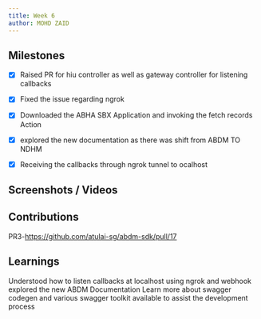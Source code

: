 ```yaml
---
title: Week 6
author: MOHD ZAID 
---
```


## Milestones
- [x] Raised PR for hiu controller as well as gateway controller for listening callbacks
- [x] Fixed the issue regarding ngrok
- [x] Downloaded the ABHA SBX Application and invoking the fetch records Action
- [x] explored the new documentation as there was shift from ABDM TO NDHM
- [x] Receiving the callbacks through ngrok tunnel to  ocalhost


## Screenshots / Videos


## Contributions
PR3-https://github.com/atulai-sg/abdm-sdk/pull/17

## Learnings
Understood how to listen callbacks at localhost using ngrok and webhook
explored the new ABDM Documentation
Learn more about swagger codegen and various swagger toolkit available to assist the development process

